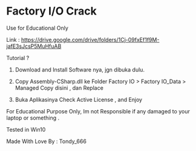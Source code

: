 # Factory I/O Crack 

Use for Educational Only


Link : https://drive.google.com/drive/folders/1Cj-09fxEf1f9M-jafE3sJcsP5MuHfuAB


Tutorial ?


1. Download and Install Software nya, jgn dibuka dulu.

2. Copy Assembly-CSharp.dll ke Folder Factory IO > Factory IO_Data > Managed Copy disini , dan Replace

3. Buka Aplikasinya Check Active License , and Enjoy 


For Educational Purpose Only, Im not Responsible if any damaged to your laptop or something . 

Tested in Win10


Made With Love By : Tondy_666
